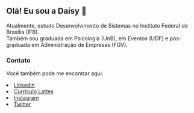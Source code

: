## Olá! Eu sou a Daisy &#127804;
Atualmente, estudo Desenvolvimento de Sistemas no Instituto Federal de Brasília (IFB).<br>
Também sou graduada em Psicologia (UnB), em Eventos (UDF) e pós-graduada em Administração de Empresas (FGV).<br>

### Contato
Você também pode me encontrar aqui:
<li><a href="https://br.linkedin.com/in/daisyvgs" target="_blank">Linkedin</a></li>
<li><a href="http://lattes.cnpq.br/6672702749505435" target="_blank">Currículo Lattes</a></li>
<li><a href="https://www.instagram.com/daisyvgs" target="_blank">Instagram</a></li>
<li><a href="https://twitter.com/daisyvgs" target="_blank">Twitter</a></li>
